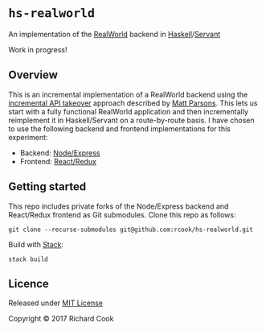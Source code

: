 # `hs-realworld`

An implementation of the [RealWorld][realworld] backend in [Haskell][haskell]/[Servant][servant]

Work in progress!

## Overview

This is an incremental implementation of a RealWorld backend using the [incremental API takeover][incremental-api-takeover] approach described by [Matt Parsons][matt-parsons]. This lets us start with a fully functional RealWorld application and then incrementally reimplement it in Haskell/Servant on a route-by-route basis. I have chosen to use the following backend and frontend implementations for this experiment:

* Backend: [Node/Express][node-express-backend]
* Frontend: [React/Redux][react-redux-frontend]

## Getting started

This repo includes private forks of the Node/Express backend and React/Redux frontend as Git submodules. Clone this repo as follows:

```
git clone --recurse-submodules git@github.com:rcook/hs-realworld.git
```

Build with [Stack][haskell-stack]:

```
stack build
```

## Licence

Released under [MIT License][licence]

Copyright &copy; 2017 Richard Cook

[haskell]: https://www.haskell.org/
[haskell-stack]: https://docs.haskellstack.org/en/stable/README/
[incremental-api-takeover]: http://www.parsonsmatt.org/2016/06/24/take_over_an_api_with_servant.html
[licence]: LICENSE
[matt-parsons]: http://www.parsonsmatt.org/
[node-express-backend]: https://github.com/rcook/node-express-realworld-example-app
[react-redux-frontend]: https://github.com/rcook/react-redux-realworld-example-app
[realworld]: https://realworld.io/
[servant]: https://hackage.haskell.org/package/servant

